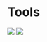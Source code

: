 # Tools

[![](https://images.microbadger.com/badges/image/unibaktr/tools.svg)](https://microbadger.com/images/unibaktr/tools "Get your own image badge on microbadger.com")  [![](https://images.microbadger.com/badges/version/unibaktr/tools.svg)](https://microbadger.com/images/unibaktr/tools "Get your own version badge on microbadger.com")
